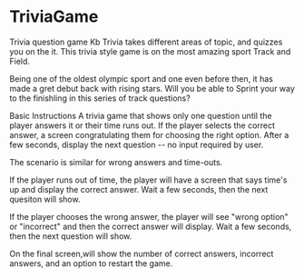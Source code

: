 # TriviaGame
Trivia question game
Kb Trivia takes different areas of topic, and quizzes you on the it. This trivia style game is on the most amazing sport Track and Field. 

Being one of the oldest olympic sport and one even before then, it has made a gret debut back with rising stars.
Will you be able to Sprint your way to the finishling in this series of track questions?

Basic Instructions
A trivia game that shows only one question until the player answers it or their time runs out.
If the player selects the correct answer, a screen congratulating them for choosing the right option. After a few seconds, display the next question -- no input required by user.

The scenario is similar for wrong answers and time-outs.

If the player runs out of time, the player will have a screen that says time's up and display the correct answer. Wait a few seconds, then the next quesiton will show.

If the player chooses the wrong answer, the player will see "wrong option" or "incorrect" and then the correct answer will display. Wait a few seconds, then the next question will show.

On the final screen,will show the number of correct answers, incorrect answers, and an option to restart the game.
